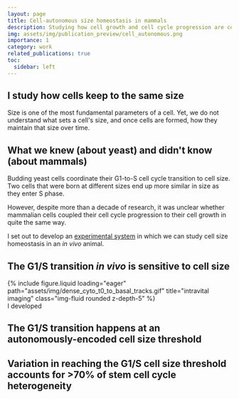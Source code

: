 ```yaml
---
layout: page
title: Cell-autonomous size homeostasis in mammals
description: Studying how cell growth and cell cycle progression are coupled in adult mouse skin stem cells.
img: assets/img/publication_preview/cell_autonomous.png
importance: 1
category: work
related_publications: true
toc:
  sidebar: left
---
```



## I study how cells keep to the same size

Size is one of the most fundamental parameters of a cell. Yet, we do not
understand what sets a cell's size, and once cells are formed, how they
maintain that size over time.

## What we knew (about yeast) and didn't know (about mammals)

Budding yeast cells coordinate their G1-to-S cell cycle transition to cell size.
Two cells that were born at different sizes end up more similar in size as they
enter S phase.

However, despite more than a decade of research, it was unclear whether mammalian
cells coupled their cell cycle progression to their cell growth in quite the same
way.

I set out to develop an <a href="https://xies.github.io/projects/2_project/">experimental
system</a> in which we can study cell size homeostasis in an _in vivo_ animal.

## The G1/S transition _in vivo_ is sensitive to cell size
<div class="row">
    <div class="col-sm-4 mt-3 mt-md-0">
        {% include figure.liquid loading="eager" path="assets/img/dense_cyto_t0_to_basal_tracks.gif" title="intravital imaging" class="img-fluid rounded z-depth-5" %}
    </div>
    <div class="col-sm-8 mt-3 mt-md-0">
      I developed
    </div>
</div>

## The G1/S transition happens at an autonomously-encoded cell size threshold


## Variation in reaching the G1/S cell size threshold accounts for >70% of stem cell cycle heterogeneity
